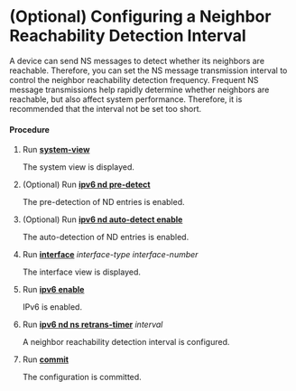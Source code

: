 (Optional) Configuring a Neighbor Reachability Detection Interval
=================================================================

A device can send NS messages to detect whether its neighbors are reachable. Therefore, you can set the NS message transmission interval to control the neighbor reachability detection frequency. Frequent NS message transmissions help rapidly determine whether neighbors are reachable, but also affect system performance. Therefore, it is recommended that the interval not be set too short.

#### Procedure

1. Run [**system-view**](cmdqueryname=system-view)
   
   
   
   The system view is displayed.
2. (Optional) Run [**ipv6 nd pre-detect**](cmdqueryname=ipv6+nd+pre-detect)
   
   
   
   The pre-detection of ND entries is enabled.
3. (Optional) Run [**ipv6 nd auto-detect enable**](cmdqueryname=ipv6+nd+auto-detect+enable)
   
   
   
   The auto-detection of ND entries is enabled.
4. Run [**interface**](cmdqueryname=interface) *interface-type* *interface-number*
   
   
   
   The interface view is displayed.
5. Run [**ipv6 enable**](cmdqueryname=ipv6+enable)
   
   
   
   IPv6 is enabled.
6. Run [**ipv6 nd ns retrans-timer**](cmdqueryname=ipv6+nd+ns+retrans-timer) *interval*
   
   
   
   A neighbor reachability detection interval is configured.
7. Run [**commit**](cmdqueryname=commit)
   
   
   
   The configuration is committed.